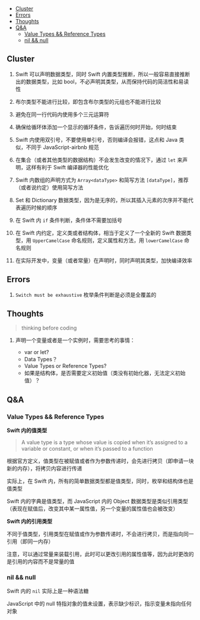 <!-- MarkdownTOC -->

- [Cluster](#cluster)
- [Errors](#errors)
- [Thoughts](#thoughts)
- [Q&A](#qa)
	- [Value Types && Reference Types](#value-types--reference-types)
	- [nil && null](#nil--null)

<!-- /MarkdownTOC -->

## Cluster

1. Swift 可以声明数据类型，同时 Swift 内置类型推断，所以一般容易直接推断出的数据类型，比如 bool，不必声明其类型，从而保持代码的简洁性和易读性

2. 布尔类型不能进行比较，即包含布尔类型的元组也不能进行比较

3. 避免在同一行代码内使用多个三元运算符

4. 确保给循环体添加一个显示的循环条件，告诉遍历何时开始，何时结束

5. Swift 内使用双引号，不要使用单引号，否则编译会报错，这点和 Java 类似，不同于 JavaScript-airbnb 规范

6. 在集合（或者其他类型的数据结构）不会发生改变的情况下，通过 `let` 来声明，这样有利于 Swift 编译器的性能优化

7. Swift 内数组的声明方式为 `Array<dataType>` 和简写方法 `[dataType]`，推荐（或者说约定）使用简写方法

8. Set 和 Dictionary 数据类型，因为是无序的，所以其插入元素的次序并不能代表遍历时候的顺序

9. 在 Swift 内 `if` 条件判断，条件体不需要加括号

10. 在 Swift 内约定，定义类或者结构体，相当于定义了一个全新的 Swift 数据类型，用 `UpperCamelCase` 命名规则，定义属性和方法，用 `lowerCamelCase` 命名规则

11. 在实际开发中，变量（或者常量）在声明时，同时声明其类型，加快编译效率


## Errors

1. `Switch must be exhaustive` 枚举条件判断是必须是全覆盖的


## Thoughts

> thinking before coding

1. 声明一个变量或者是一个实例时，需要思考的事情：

	- var or let?
	- Data Types？
	- Value Types or Reference Types?
	- 如果是结构体，是否需要定义初始值（类没有初始化器，无法定义初始值）？


## Q&A

### Value Types && Reference Types

**Swift 内的值类型**

> A value type is a type whose value is copied when it’s assigned to a variable or constant, or when it’s passed to a function

根据官方定义，值类型在被赋值或者作为参数传递时，会先进行拷贝（即申请一块新的内存），将拷贝内容进行传递

实际上，在 Swift 内，所有的简单数据类型都是值类型，同时，枚举和结构体也是值类型

Swift 内的字典是值类型，而 JavaScript 内的 Object 数据类型是类似引用类型（表现在赋值后，改变其中某一属性值，另一个变量的属性值也会被改变）
 
**Swift 内的引用类型**

不同于值类型，引用类型在赋值或作为参数传递时，不会进行拷贝，而是指向同一引用（即同一内存）

注意，可以通过常量来装载引用，此时可以更改引用的属性值等，因为此时更改的是引用的内容而不是常量的值

### nil && null

Swift 内的 `nil` 实际上是一种语法糖

JavaScript 中的 null 特指对象的值未设置，表示缺少标识，指示变量未指向任何对象
